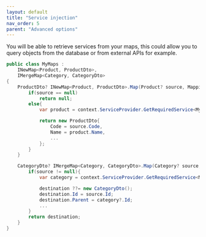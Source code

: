 ```yaml
---
layout: default
title: "Service injection"
nav_order: 5
parent: "Advanced options"
---
```


You will be able to retrieve services from your maps, this could allow you to query objects from the database or from external APIs for example.

```csharp
public class MyMaps :
	INewMap<Product, ProductDto>,
	IMergeMap<Category, CategoryDto>
{
	ProductDto? INewMap<Product, ProductDto>.Map(Product? source, MappingContext context){
		if(source == null)
			return null;
		else{
			var product = context.ServiceProvider.GetRequiredService<MyDatabase>().Find<Product>(source.Code);

			return new ProductDto{
				Code = source.Code,
				Name = product.Name,
				...
			};
		}
	}

	CategoryDto? IMergeMap<Category, CategoryDto>.Map(Category? source, CategoryDto? destination, MappingContext context){
		if(source != null){
			var category = context.ServiceProvider.GetRequiredService<MyAPI>().GetCategoryParent(source.Id);

			destination ??= new CategoryDto();
			destination.Id = source.Id;
			destination.Parent = category?.Id;
			...
		}
		return destination;
	}
}
```